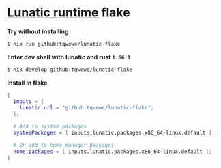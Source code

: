 # [Lunatic runtime] flake

**Try without installing**

```bash
$ nix run github:tqwewe/lunatic-flake
```

**Enter dev shell with lunatic and rust `1.66.1`**

```bash
$ nix develop github:tqwewe/lunatic-flake
```

**Install in flake**

```nix
{
  inputs = {
    lunatic.url = "github:tqwewe/lunatic-flake";
  };

  # Add to system packages
  systemPackages = [ inputs.lunatic.packages.x86_64-linux.default ];

  # Or add to home manager packages
  home.packages = [ inputs.lunatic.packages.x86_64-linux.default ];
}
```

[lunatic runtime]: https://github.com/lunatic-solutions/lunatic
